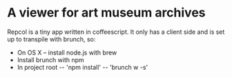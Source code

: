 # A viewer for art museum archives

Repcol is a tiny app written in coffeescript. It only has a client side and is set up to transpile with brunch, so:

- On OS X – install node.js with brew
- Install brunch with npm 
- In project root
-- 'npm install'
-- 'brunch w -s'
